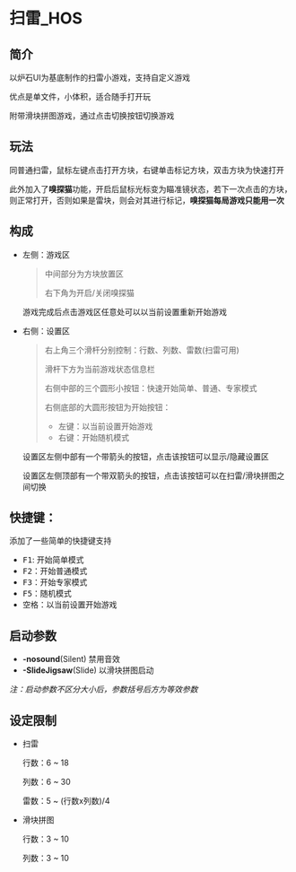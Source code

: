 # 扫雷_HOS

## 简介

以炉石UI为基底制作的扫雷小游戏，支持自定义游戏

优点是单文件，小体积，适合随手打开玩

附带滑块拼图游戏，通过点击切换按钮切换游戏

## 玩法

同普通扫雷，鼠标左键点击打开方块，右键单击标记方块，双击方块为快速打开

此外加入了**嗅探猫**功能，开启后鼠标光标变为瞄准镜状态，若下一次点击的方块，则正常打开，否则如果是雷块，则会对其进行标记，**嗅探猫每局游戏只能用一次**

## 构成

* 左侧：游戏区

  > 中间部分为方块放置区
  >
  > 右下角为开启/关闭嗅探猫

  游戏完成后点击游戏区任意处可以以当前设置重新开始游戏

* 右侧：设置区

  > 右上角三个滑杆分别控制：行数、列数、雷数(扫雷可用)
  >
  > 滑杆下方为当前游戏状态信息栏
  >
  > 右侧中部的三个圆形小按钮：快速开始简单、普通、专家模式
  >
  > 右侧底部的大圆形按钮为开始按钮：
  >
  > * 左键：以当前设置开始游戏
  > * 右键：开始随机模式

  设置区左侧中部有一个带箭头的按钮，点击该按钮可以显示/隐藏设置区
  
  设置区左侧顶部有一个带双箭头的按钮，点击该按钮可以在扫雷/滑块拼图之间切换

## 快捷键：

添加了一些简单的快捷键支持

* <kbd>F1</kbd>: 开始简单模式
* <kbd>F2</kbd>：开始普通模式
* <kbd>F3</kbd>：开始专家模式
* <kbd>F5</kbd>：随机模式
* <kbd>空格</kbd>：以当前设置开始游戏

## 启动参数

* **-nosound**(Silent) 禁用音效
* **-SlideJigsaw**(Slide) 以滑块拼图启动

*注：启动参数不区分大小后，参数括号后方为等效参数*

## 设定限制

* 扫雷

  行数：6 ~ 18

  列数：6 ~ 30

  雷数：5 ~ (行数x列数)/4

* 滑块拼图

  行数：3 ~ 10

  列数：3 ~ 10



